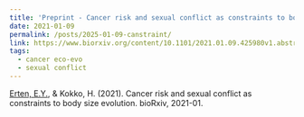 ```yaml
---
title: 'Preprint - Cancer risk and sexual conflict as constraints to body size evolution'
date: 2021-01-09
permalink: /posts/2025-01-09-canstraint/
link: https://www.biorxiv.org/content/10.1101/2021.01.09.425980v1.abstract
tags:
  - cancer eco-evo
  - sexual conflict
---
```


<u>Erten, E.Y.</u>, & Kokko, H. (2021). Cancer risk and sexual conflict as constraints to body size evolution. bioRxiv, 2021-01.

